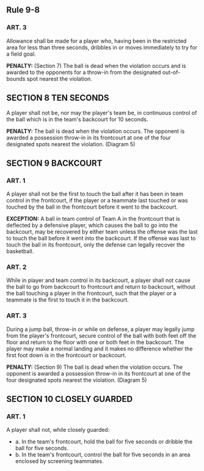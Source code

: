 <!-- Section: Rule 9-8 -->

## Rule 9-8

### ART. 3

Allowance shall be made for a player who, having been in the restricted area for less than three seconds, dribbles in or moves immediately to try for a field goal.

**PENALTY:** (Section 7) The ball is dead when the violation occurs and is awarded to the opponents for a throw-in from the designated out-of-bounds spot nearest the violation.

<!-- Section: 10 Seconds -->

## SECTION 8 TEN SECONDS

A player shall not be, nor may the player's team be, in continuous control of the ball which is in the team's backcourt for 10 seconds.

**PENALTY:** The ball is dead when the violation occurs. The opponent is awarded a possession throw-in in its frontcourt at one of the four designated spots nearest the violation. (Diagram 5)

<!-- Section: Backcourt -->

## SECTION 9 BACKCOURT

### ART. 1

A player shall not be the first to touch the ball after it has been in team control in the frontcourt, if the player or a teammate last touched or was touched by the ball in the frontcourt before it went to the backcourt.

**EXCEPTION:** A ball in team control of Team A in the frontcourt that is deflected by a defensive player, which causes the ball to go into the backcourt, may be recovered by either team unless the offense was the last to touch the ball before it went into the backcourt. If the offense was last to touch the ball in its frontcourt, only the defense can legally recover the basketball.

### ART. 2

While in player and team control in its backcourt, a player shall not cause the ball to go from backcourt to frontcourt and return to backcourt, without the ball touching a player in the frontcourt, such that the player or a teammate is the first to touch it in the backcourt.

### ART. 3

During a jump ball, throw-in or while on defense, a player may legally jump from the player's frontcourt, secure control of the ball with both feet off the floor and return to the floor with one or both feet in the backcourt. The player may make a normal landing and it makes no difference whether the first foot down is in the frontcourt or backcourt.

**PENALTY:** (Section 9) The ball is dead when the violation occurs. The opponent is awarded a possession throw-in in its frontcourt at one of the four designated spots nearest the violation. (Diagram 5)

<!-- Section: Closely Guarded -->

## SECTION 10 CLOSELY GUARDED

### ART. 1

A player shall not, while closely guarded:

- a. In the team's frontcourt, hold the ball for five seconds or dribble the ball for five seconds.
- b. In the team's frontcourt, control the ball for five seconds in an area enclosed by screening teammates.
